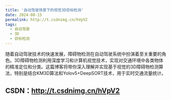 ```yaml
---
title: '自动驾驶场景下的视觉3D目标检测'
date: 2024-08-15
permalink: http://t.csdnimg.cn/hVpV2
tags:
  - 自动驾驶
  - 3D
  - 目标检测
---
```


随着自动驾驶技术的快速发展，障碍物检测在自动驾驶系统中扮演着至关重要的角色。3D障碍物检测利用深度学习和计算机视觉技术，实现对交通环境中各类物体的精准定位和分类。这篇博客将带你深入理解并实现基于视觉的3D障碍物检测算法，特别是结合KM3D算法和Yolov5+DeepSORT技术，用于实时交通流量统计。

CSDN：http://t.csdnimg.cn/hVpV2
------
